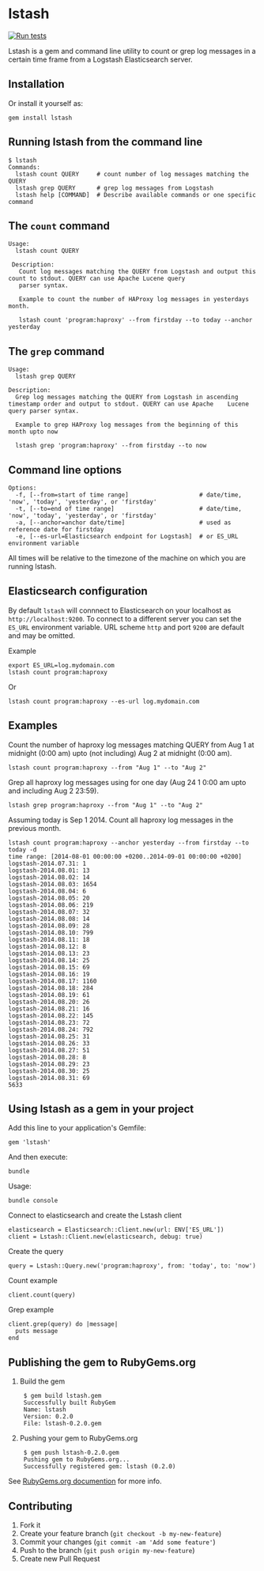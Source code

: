 # lstash

[![Run tests](https://github.com/kdgm/lstash/actions/workflows/test.yml/badge.svg)](https://github.com/kdgm/lstash/actions/workflows/test.yml)

Lstash is a gem and command line utility to count or grep log messages in a certain time frame from a Logstash Elasticsearch server.

## Installation

Or install it yourself as:

    gem install lstash

## Running lstash from the command line

    $ lstash
    Commands:
      lstash count QUERY     # count number of log messages matching the QUERY
      lstash grep QUERY      # grep log messages from Logstash
      lstash help [COMMAND]  # Describe available commands or one specific command

## The `count` command

    Usage:
      lstash count QUERY

     Description:
       Count log messages matching the QUERY from Logstash and output this count to stdout. QUERY can use Apache Lucene query
       parser syntax.

       Example to count the number of HAProxy log messages in yesterdays month.

       lstash count 'program:haproxy' --from firstday --to today --anchor yesterday

## The `grep` command

    Usage:
      lstash grep QUERY

    Description:
      Grep log messages matching the QUERY from Logstash in ascending timestamp order and output to stdout. QUERY can use Apache    Lucene query parser syntax.

      Example to grep HAProxy log messages from the beginning of this month upto now

      lstash grep 'program:haproxy' --from firstday --to now

## Command line options

    Options:
      -f, [--from=start of time range]                    # date/time, 'now', 'today', 'yesterday', or 'firstday'
      -t, [--to=end of time range]                        # date/time, 'now', 'today', 'yesterday', or 'firstday'
      -a, [--anchor=anchor date/time]                     # used as reference date for firstday
      -e, [--es-url=Elasticsearch endpoint for Logstash]  # or ES_URL environment variable

All times will be relative to the timezone of the machine on which you are running lstash.

## Elasticsearch configuration

By default `lstash` will connnect to Elasticsearch on your localhost as `http://localhost:9200`. To connect
to a different server you can set the `ES_URL` environment variable. URL scheme `http` and port `9200` are default
and may be omitted.

Example

    export ES_URL=log.mydomain.com
    lstash count program:haproxy

Or

    lstash count program:haproxy --es-url log.mydomain.com

## Examples

Count the number of haproxy log messages matching QUERY from Aug 1 at midnight (0:00 am) upto (not including) Aug 2 at midnight (0:00 am).

    lstash count program:haproxy --from "Aug 1" --to "Aug 2"

Grep all haproxy log messages using for one day (Aug 24 1 0:00 am upto and including Aug 2 23:59).

    lstash grep program:haproxy --from "Aug 1" --to "Aug 2"

Assuming today is Sep 1 2014. Count all haproxy log messages in the previous month.

    lstash count program:haproxy --anchor yesterday --from firstday --to today -d
    time range: [2014-08-01 00:00:00 +0200..2014-09-01 00:00:00 +0200]
    logstash-2014.07.31: 1
    logstash-2014.08.01: 13
    logstash-2014.08.02: 14
    logstash-2014.08.03: 1654
    logstash-2014.08.04: 6
    logstash-2014.08.05: 20
    logstash-2014.08.06: 219
    logstash-2014.08.07: 32
    logstash-2014.08.08: 14
    logstash-2014.08.09: 28
    logstash-2014.08.10: 799
    logstash-2014.08.11: 18
    logstash-2014.08.12: 8
    logstash-2014.08.13: 23
    logstash-2014.08.14: 25
    logstash-2014.08.15: 69
    logstash-2014.08.16: 19
    logstash-2014.08.17: 1160
    logstash-2014.08.18: 284
    logstash-2014.08.19: 61
    logstash-2014.08.20: 26
    logstash-2014.08.21: 16
    logstash-2014.08.22: 145
    logstash-2014.08.23: 72
    logstash-2014.08.24: 792
    logstash-2014.08.25: 31
    logstash-2014.08.26: 33
    logstash-2014.08.27: 51
    logstash-2014.08.28: 8
    logstash-2014.08.29: 23
    logstash-2014.08.30: 25
    logstash-2014.08.31: 69
    5633

## Using lstash as a gem in your project

Add this line to your application's Gemfile:

    gem 'lstash'

And then execute:

    bundle

Usage:

    bundle console

Connect to elasticsearch and create the Lstash client

    elasticsearch = Elasticsearch::Client.new(url: ENV['ES_URL'])
    client = Lstash::Client.new(elasticsearch, debug: true)

Create the query

    query = Lstash::Query.new('program:haproxy', from: 'today', to: 'now')

Count example

    client.count(query)

Grep example

    client.grep(query) do |message|
      puts message
    end

## Publishing the gem to RubyGems.org

1. Build the gem

        $ gem build lstash.gem
        Successfully built RubyGem
        Name: lstash
        Version: 0.2.0
        File: lstash-0.2.0.gem

2. Pushing your gem to RubyGems.org

        $ gem push lstash-0.2.0.gem
        Pushing gem to RubyGems.org...
        Successfully registered gem: lstash (0.2.0)

See [RubyGems.org documention](https://guides.rubygems.org/) for more info.

## Contributing

1. Fork it
2. Create your feature branch (`git checkout -b my-new-feature`)
3. Commit your changes (`git commit -am 'Add some feature'`)
4. Push to the branch (`git push origin my-new-feature`)
5. Create new Pull Request
